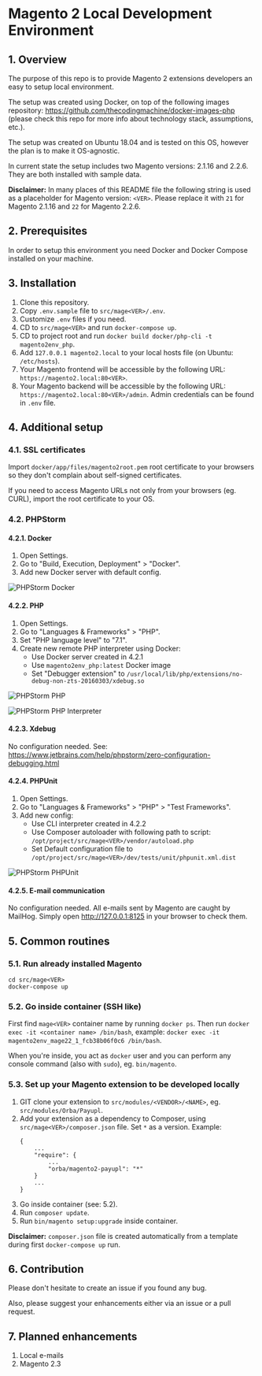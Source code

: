 Magento 2 Local Development Environment
=======================================

## 1. Overview

The purpose of this repo is to provide Magento 2 extensions developers an easy to setup local environment.

The setup was created using Docker, on top of the following images repository: https://github.com/thecodingmachine/docker-images-php (please check this repo for more info about technology stack, assumptions, etc.).

The setup was created on Ubuntu 18.04 and is tested on this OS, however the plan is to make it OS-agnostic.

In current state the setup includes two Magento versions: 2.1.16 and 2.2.6. They are both installed with sample data.

**Disclaimer:** In many places of this README file the following string is used as a placeholder for Magento version: `<VER>`. Please replace it with `21` for Magento 2.1.16 and `22` for Magento 2.2.6.

## 2. Prerequisites
      
In order to setup this environment you need Docker and Docker Compose installed on your machine.

## 3. Installation

1. Clone this repository.
2. Copy `.env.sample` file to `src/mage<VER>/.env`.
3. Customize `.env` files if you need.
4. CD to `src/mage<VER>` and run `docker-compose up`.
5. CD to project root and run `docker build docker/php-cli -t magento2env_php`.
6. Add `127.0.0.1 magento2.local` to your local hosts file (on Ubuntu: `/etc/hosts`).
7. Your Magento frontend will be accessible by the following URL: `https://magento2.local:80<VER>`.
8. Your Magento backend will be accessible by the following URL: `https://magento2.local:80<VER>/admin`. Admin credentials can be found in `.env` file.

## 4. Additional setup

### 4.1. SSL certificates

Import `docker/app/files/magento2root.pem` root certificate to your browsers so they don't complain about self-signed certificates.

If you need to access Magento URLs not only from your browsers (eg. CURL), import the root certificate to your OS.

### 4.2. PHPStorm

#### 4.2.1. Docker

1. Open Settings.
2. Go to "Build, Execution, Deployment" > "Docker".
3. Add new Docker server with default config.

![PHPStorm Docker](docs/phpstorm-docker.png)

#### 4.2.2. PHP

1. Open Settings.
2. Go to "Languages & Frameworks" > "PHP".
3. Set "PHP language level" to "7.1".
4. Create new remote PHP interpreter using Docker:
    * Use Docker server created in 4.2.1
    * Use `magento2env_php:latest` Docker image
    * Set "Debugger extension" to `/usr/local/lib/php/extensions/no-debug-non-zts-20160303/xdebug.so`
 
![PHPStorm PHP](docs/phpstorm-php.png)

![PHPStorm PHP Interpreter](docs/phpstorm-php-interpreter.png)

#### 4.2.3. Xdebug

No configuration needed. See: https://www.jetbrains.com/help/phpstorm/zero-configuration-debugging.html

#### 4.2.4. PHPUnit

1. Open Settings.
2. Go to "Languages & Frameworks" > "PHP" > "Test Frameworks".
3. Add new config:
    * Use CLI interpreter created in 4.2.2
    * Use Composer autoloader with following path to script: `/opt/project/src/mage<VER>/vendor/autoload.php`
    * Set Default configuration file to `/opt/project/src/mage<VER>/dev/tests/unit/phpunit.xml.dist`

![PHPStorm PHPUnit](docs/phpstorm-phpunit.png)

#### 4.2.5. E-mail communication

No configuration needed. All e-mails sent by Magento are caught by MailHog. Simply open http://127.0.0.1:8125 in your browser to check them.

## 5. Common routines

### 5.1. Run already installed Magento

```
cd src/mage<VER>
docker-compose up
```

### 5.2. Go inside container (SSH like) 

First find `mage<VER>` container name by running `docker ps`. Then run `docker exec -it <container name> /bin/bash`, example: `docker exec -it magento2env_mage22_1_fcb38b06f0c6 /bin/bash`.

When you're inside, you act as `docker` user and you can perform any console command (also with `sudo`), eg. `bin/magento`.

### 5.3. Set up your Magento extension to be developed locally

1. GIT clone your extension to `src/modules/<VENDOR>/<NAME>`, eg. `src/modules/Orba/Payupl`.
2. Add your extension as a dependency to Composer, using `src/mage<VER>/composer.json` file. Set `*` as a version. Example:
    ```
    {
        ...
        "require": {
            ...
            "orba/magento2-payupl": "*"
        }
        ...
    }
    ```
3. Go inside container (see: 5.2).
4. Run `composer update`.
5. Run `bin/magento setup:upgrade` inside container.

**Disclaimer:** `composer.json` file is created automatically from a template during first `docker-compose up` run.

## 6. Contribution

Please don't hesitate to create an issue if you found any bug.

Also, please suggest your enhancements either via an issue or a pull request.

## 7. Planned enhancements

1. Local e-mails
2. Magento 2.3